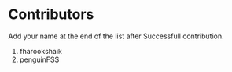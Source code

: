 # Contributors

  Add your name at the end of the list after Successfull contribution.

  1. fharookshaik
  2. penguinFSS
